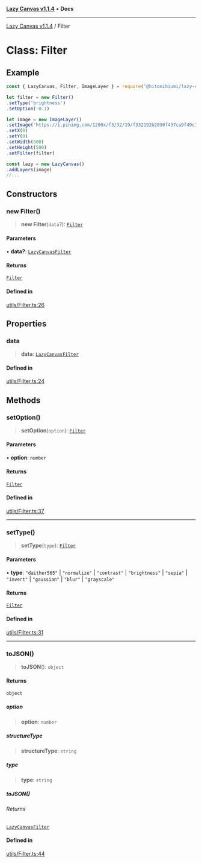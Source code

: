 [**Lazy Canvas v1.1.4**](../README.md) • **Docs**

***

[Lazy Canvas v1.1.4](../globals.md) / Filter

# Class: Filter

## Example

```ts
const { LazyCanvas, Filter, ImageLayer } = require('@hitomihiumi/lazy-canvas')

let filter = new Filter()
.setType('brightness')
.setOption(-0.1)

let image = new ImageLayer()
.setImage('https://i.pinimg.com/1200x/f3/32/19/f332192b2090f437ca9f49c1002287b6.jpg')
.setX(0)
.setY(0)
.setWidth(500)
.setHeight(500)
.setFilter(filter)

const lazy = new LazyCanvas()
.addLayers(image)
//...
```

## Constructors

### new Filter()

> **new Filter**(`data`?): [`Filter`](Filter.md)

#### Parameters

• **data?**: [`LazyCanvasFilter`](../interfaces/LazyCanvasFilter.md)

#### Returns

[`Filter`](Filter.md)

#### Defined in

[utils/Filter.ts:26](https://github.com/Asayukiii/lazy-canvas-ts/blob/eede1ecae82026bf7ec8c2e6dc894fb1a062462a/src/utils/Filter.ts#L26)

## Properties

### data

> **data**: [`LazyCanvasFilter`](../interfaces/LazyCanvasFilter.md)

#### Defined in

[utils/Filter.ts:24](https://github.com/Asayukiii/lazy-canvas-ts/blob/eede1ecae82026bf7ec8c2e6dc894fb1a062462a/src/utils/Filter.ts#L24)

## Methods

### setOption()

> **setOption**(`option`): [`Filter`](Filter.md)

#### Parameters

• **option**: `number`

#### Returns

[`Filter`](Filter.md)

#### Defined in

[utils/Filter.ts:37](https://github.com/Asayukiii/lazy-canvas-ts/blob/eede1ecae82026bf7ec8c2e6dc894fb1a062462a/src/utils/Filter.ts#L37)

***

### setType()

> **setType**(`type`): [`Filter`](Filter.md)

#### Parameters

• **type**: `"daither565"` \| `"normalize"` \| `"contrast"` \| `"brightness"` \| `"sepia"` \| `"invert"` \| `"gaussian"` \| `"blur"` \| `"grayscale"`

#### Returns

[`Filter`](Filter.md)

#### Defined in

[utils/Filter.ts:31](https://github.com/Asayukiii/lazy-canvas-ts/blob/eede1ecae82026bf7ec8c2e6dc894fb1a062462a/src/utils/Filter.ts#L31)

***

### toJSON()

> **toJSON**(): `object`

#### Returns

`object`

##### option

> **option**: `number`

##### structureType

> **structureType**: `string`

##### type

> **type**: `string`

##### toJSON()

###### Returns

[`LazyCanvasFilter`](../interfaces/LazyCanvasFilter.md)

#### Defined in

[utils/Filter.ts:44](https://github.com/Asayukiii/lazy-canvas-ts/blob/eede1ecae82026bf7ec8c2e6dc894fb1a062462a/src/utils/Filter.ts#L44)
